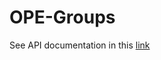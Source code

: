 # OPE-Groups
See API documentation in this [link](https://documenter.getpostman.com/view/9014284/SVtPZBPK?version=latest)
